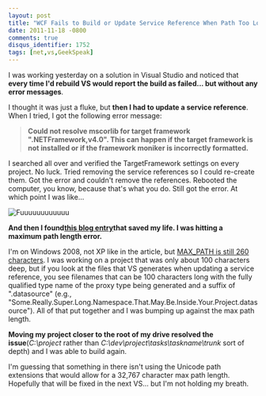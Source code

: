 ```yaml
---
layout: post
title: "WCF Fails to Build or Update Service Reference When Path Too Long"
date: 2011-11-18 -0800
comments: true
disqus_identifier: 1752
tags: [net,vs,GeekSpeak]
---
```

I was working yesterday on a solution in Visual Studio and noticed that
**every time I'd rebuild VS would report the build as failed... but
without any error messages**.

I thought it was just a fluke, but **then I had to update a service
reference**. When I tried, I got the following error message:

> **Could not resolve mscorlib for target framework
> ".NETFramework,v4.0". This can happen if the target framework is not
> installed or if the framework moniker is incorrectly formatted.**

I searched all over and verified the TargetFramework settings on every
project. No luck. Tried removing the service references so I could
re-create them. Got the error and couldn't remove the references.
Rebooted the computer, you know, because that's what you do. Still got
the error. At which point I was like...

![Fuuuuuuuuuuuu](https://hyqi8g.dm2302.livefilestore.com/y2pE5TTQWOqJq-LMAWZ2CUxEUzlMwOuvcAilXDfKebwNPZK0guZnjU4lE1qRo-R82ILnrPCrzbXdtqKy0KZQ2d6lfHdRrWpKlxfm7bdkPBYcdk/20111118fuuus.jpg?psid=1)

**And then I found**[**this blog
entry**](http://wcfvs.blogspot.com/2011/04/could-not-resolve-mscorlib-for-target.html)**that
saved my life. I was hitting a maximum path length error.**

I'm on Windows 2008, not XP like in the article, but [MAX\_PATH is still
260
characters](http://msdn.microsoft.com/en-us/library/windows/desktop/aa365247%28v=vs.85%29.aspx#maxpath).
I was working on a project that was only about 100 characters deep, but
if you look at the files that VS generates when updating a service
reference, you see filenames that can be 100 characters long with the
fully qualified type name of the proxy type being generated and a suffix
of ".datasource" (e.g.,
"Some.Really.Super.Long.Namespace.That.May.Be.Inside.Your.Project.datasource").
All of that put together and I was bumping up against the max path
length.

**Moving my project closer to the root of my drive resolved the
issue**(*C:\\project* rather than
*C:\\dev\\project\\tasks\\taskname\\trunk* sort of depth) and I was able
to build again.

I'm guessing that something in there isn't using the Unicode path
extensions that would allow for a 32,767 character max path length.
Hopefully that will be fixed in the next VS... but I'm not holding my
breath.

